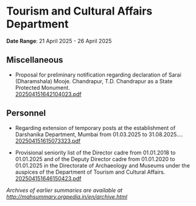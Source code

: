# Tourism and Cultural Affairs Department

**Date Range**: 21 April 2025 - 26 April 2025


## Miscellaneous
- Proposal for preliminary notification regarding declaration of Sarai (Dharamshala) Mooje. Chandrapur, T.D. Chandrapur as a State Protected Monument.\
  [202504151642104023.pdf](https://gr.maharashtra.gov.in/Site/Upload/Government%20Resolutions/English/202504151642104023.pdf)

## Personnel
- Regarding extension of temporary posts at the establishment of Darshanika Department, Mumbai from 01.03.2025 to 31.08.2025....\
  [202504151615073323.pdf](https://gr.maharashtra.gov.in/Site/Upload/Government%20Resolutions/English/202504151615073323.pdf)

- Provisional seniority list of the Director cadre from 01.01.2018 to 01.01.2025 and of the Deputy Director cadre from 01.01.2020 to 01.01.2025 in the Directorate of Archaeology and Museums under the auspices of the Department of Tourism and Cultural Affairs.\
  [202504151646150423.pdf](https://gr.maharashtra.gov.in/Site/Upload/Government%20Resolutions/English/202504151646150423.pdf)


*Archives of earlier summaries are available at http://mahsummary.orgpedia.in/en/archive.html*